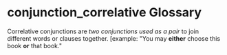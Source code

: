 # conjunction_correlative Glossary
Correlative conjunctions are *two conjunctions used as a pair* to join different words or clauses together. 
[example: "You may **either** choose this book **or** that book." 